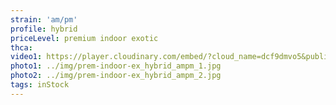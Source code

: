 ```yaml
---
strain: 'am/pm'
profile: hybrid
priceLevel: premium indoor exotic
thca:
video1: https://player.cloudinary.com/embed/?cloud_name=dcf9dmvo5&public_id=prem-indoor-ex_hybrid_ampm_1_emnjpm&profile=flower
photo1: ../img/prem-indoor-ex_hybrid_ampm_1.jpg
photo2: ../img/prem-indoor-ex_hybrid_ampm_2.jpg
tags: inStock
---
```

